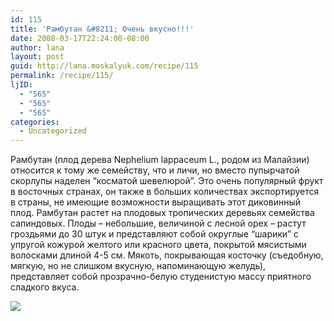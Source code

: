 ```yaml
---
id: 115
title: 'Рамбутан &#8211; Очень вкусно!!!'
date: 2008-03-17T22:24:00-08:00
author: lana
layout: post
guid: http://lana.moskalyuk.com/recipe/115
permalink: /recipe/115/
ljID:
  - "565"
  - "565"
  - "565"
categories:
  - Uncategorized
---
```

Рамбутан (плод дерева Nephelium lappaceum L., родом из Малайзии) относится к тому же семейству, что и личи, но вместо пупырчатой скорлупы наделен &#8220;косматой шевелюрой&#8221;. Это очень популярный фрукт в восточных странах, он также в больших количествах экспортируется в страны, не имеющие возможности выращивать этот диковинный плод. Рамбутан растет на плодовых тропических деревьях семейства сапиндовых. Плоды &#8211; небольшие, величиной с лесной орех &#8211; растут гроздьями до 30 штук и представляют собой округлые &#8220;шарики&#8221; с упругой кожурой желтого или красного цвета, покрытой мясистыми волосками длиной 4-5 см. Мякоть, покрывающая косточку (съедобную, мягкую, но не слишком вкусную, напоминающую желудь), представляет собой прозрачно-белую студенистую массу приятного сладкого вкуса. 

![](http://farm3.static.flickr.com/2256/2341846139_78a136fa5d.jpg?v=0)